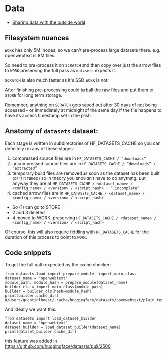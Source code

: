 # Data

* [Sharing data with the outside world](./export.md)



## Filesystem nuances

`WORK` has only 5M inodes, so we can't pre-process large datasets there. e.g. openwebtext is 8M files.

So need to pre-process it on `SCRATCH` and then copy over just the arrow files to `WORK` preserving the full pass as `datasets` expects it.

`SCRATCH` is also much faster as it's SSD, `WORK` is not!

After finishing pre-processing could tarball the raw files and put them to `STORE` for long term storage.

Remember, anything on `SCRATCH` gets wiped out after 30 days of not being accessed - or immediately at midnight of the same day if the file happens to have its access timestamp set in the past!


## Anatomy of `datasets` dataset:

Each stage is written in subdirectories of HF_DATASETS_CACHE so you can definitely rm any of these stages:

1. compressed source files are in `HF_DATASETS_CACHE / “downloads”`
2. uncompressed source files are in `HF_DATASETS_CACHE / “downloads” / “extracted”`
3. temporary build files are removed as soon as the dataset has been built (or if it failed) so in theory you shouldn’t have to do anything. But anyway they are at `HF_DATASETS_CACHE / <dataset_name> / <config_name> / <version> / <script_hash> + “.incomplete”`
4. cached arrow files are in `HF_DATASETS_CACHE / <dataset_name> / <config_name> / <version> / <script_hash>`

- So (1) can go to STORE
- 2 and 3 deleted
- 4 moved to WORK, preserving  `HF_DATASETS_CACHE / <dataset_name> / <config_name> / <version> / <script_hash>`

Of course, this will also require fiddling with `HF_DATASETS_CACHE` for the duration of this process to point to `WORK`.

## Code snippets

To get the full path expected by the cache checker:
```
from datasets.load import prepare_module, import_main_class
dataset_name = "openwebtext"
module_path, module_hash = prepare_module(dataset_name)
builder_cls = import_main_class(module_path)
builder = builder_cls(hash=module_hash)
print(builder.cache_dir)
#/Users/quentinlhoest/.cache/huggingface/datasets/openwebtext/plain_text/1.0.0/85b3ae7051d2d72e7c5fdf6dfb462603aaa26e9ed506202bf3a24d261c6c40a1
```

And ideally we want this:
```
from datasets import load_dataset_builder
dataset_name = "openwebtext"
dataset_builder = load_dataset_builder(dataset_name)
print(dataset_builder.cache_dir)
```
this feature was added in https://github.com/huggingface/datasets/pull/2500
